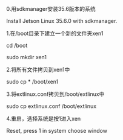 0.用sdkmanager安装35.6版本的系统

Install Jetson Linux 35.6.0 with sdkmanager.

1.在/boot目录下建立一个新的文件夹xen1

cd /boot

sudo mkdir xen1

2.将所有文件拷贝到xen1中

sudo cp * /boot/xen1

3.将extlinux.conf拷贝到/boot/extlinux中

sudo cp extlinux.conf /boot/extlinux

4.重启，选择系统是按1进入xen

Reset, press 1 in system choose window
